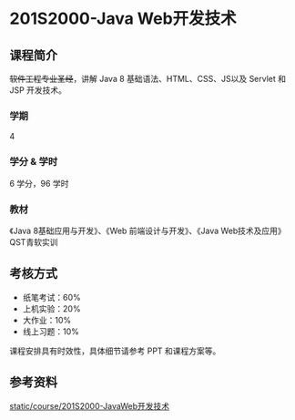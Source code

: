 # 201S2000-Java Web开发技术

## 课程简介

~~软件工程专业圣经~~，讲解 Java 8 基础语法、HTML、CSS、JS以及 Servlet 和 JSP 开发技术。

### 学期

4

### 学分 & 学时

6 学分，96 学时

### 教材

《Java 8基础应用与开发》、《Web 前端设计与开发》、《Java Web技术及应用》QST青软实训

## 考核方式

- 纸笔考试：60%
- 上机实验：20%
- 大作业：10%
- 线上习题：10%

课程安排具有时效性，具体细节请参考 PPT 和课程方案等。

## 参考资料

[static/course/201S2000-JavaWeb开发技术](https://github.com/rurumuri/ysuse-2022/tree/master/static/course/201S2000-JavaWeb%E5%BC%80%E5%8F%91%E6%8A%80%E6%9C%AF)
